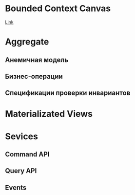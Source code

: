 # Bounded Context Canvas
[Link](https://github.com/ddd-crew/bounded-context-canvas)
# Aggregate
## Анемичная модель
## Бизнес-операции
## Спецификации проверки инвариантов
# Materializated Views
# Sevices
## Command API
## Query API
## Events
